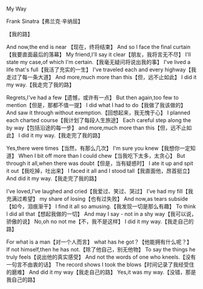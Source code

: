 My Way

Frank Sinatra【弗兰克·辛纳屈】

【我的路】

And now,the end is near 【现在，终将结束】
And so I face the final curtain【我要直面最后的落幕】
My friend,I'll say it clear【朋友，我将言无不尽】
I'll state my case,of which I'm certain.【我毫无疑问将说出我的事】
I've lived a life that's full【我活了充实的一生】
I've traveled each and every highway【我走过了每一条大道】
And more,much more than this【但，远不止如此】
I did it my way.【我走完了我的路】

Regrets,I've had a few【遗憾，或许有一点】
But then again,too few to mention【但是，那都不值一提】
I did what I had to do【我做了我该做的】
And saw it through without exemption.【回想起来，我无愧于心】
I planned each charted course【我计划了每段人生旅途】
Each careful step along the by way【包括沿途的每一步】
and more,much more than this【但，远不止如此】
I did it my way.【我走完了我的路】

Yes,there were times【当然，有那么几次】
I'm sure you knew【我想你一定知道】
When I bit off more than I could chew【当我吃下太多，太贪心】
But through it all,when there was doubt【但是，当有疑惑时】
I ate it up and spit it out【我吃掉，吐出来】
I faced it all and I stood tall【我直面他，昂首挺立】
And did it my way.【我走完了我的路】

I’ve loved,I’ve laughed and cried【我爱过、笑过、哭过】
I’ve had my fill【我充满过希望】
my share of losing【也有过失败】
And now,as tears subside【如今，泪痕渐干】
I find it all so amusing.【我发现一切是那么有趣】
To think I did all that【想起我做的一切】
And may I say - not in a shy way【我可以说，骄傲的说】
No,oh no not me【不，我不是这样】
I did it my way.【我走自己的路】

For what is a man【对一个人而言】
what has he got？【他能拥有什么呢？】
If not himself,then he has not.【除了他自己，别无他物】
To say the things he truly feels【说出他的真实感受】
And not the words of one who kneels.【没有一句言不由衷的话】
The record shows I took the blows【时间记录了我经受住的磨难】
And did it my way【我走自己的路】
Yes,it was my way.【没错，那是我自己的路】